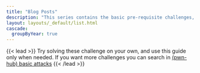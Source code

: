 ```yaml
---
title: "Blog Posts"
description: "This series contains the basic pre-requisite challenges, you need to hop ontu binary exploiation challenges in CTFs."
layout: layouts/_default/list.html
cascade:
  groupByYear: true
---
```


{{< lead >}}
Try solving these challenge on your own, and use this guide only when needed. If you want more challenges you can search in [(pwn-hub) basic attacks](https://github.com/tourpran/pwn-hub/tree/main/basic_attacks)
{{< /lead >}}

